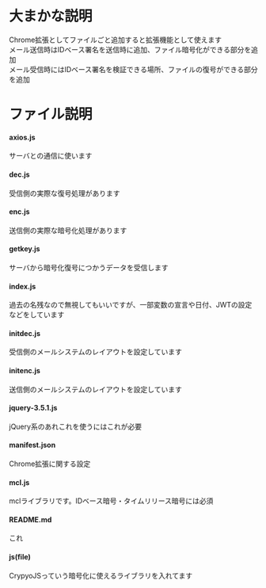 # 大まかな説明  
Chrome拡張としてファイルごと追加すると拡張機能として使えます  
メール送信時はIDベース署名を送信時に追加、ファイル暗号化ができる部分を追加  
メール受信時にはIDベース署名を検証できる場所、ファイルの復号ができる部分を追加  

# ファイル説明  
#### axios.js
サーバとの通信に使います  
#### dec.js
受信側の実際な復号処理があります  
#### enc.js
送信側の実際な暗号化処理があります  
#### getkey.js
サーバから暗号化復号につかうデータを受信します  
#### index.js
過去の名残なので無視してもいいですが、一部変数の宣言や日付、JWTの設定などをしています  
#### initdec.js
受信側のメールシステムのレイアウトを設定しています  
#### initenc.js
送信側のメールシステムのレイアウトを設定しています  
#### jquery-3.5.1.js
jQuery系のあれこれを使うにはこれが必要  
#### manifest.json
Chrome拡張に関する設定  
#### mcl.js
mclライブラリです。IDベース暗号・タイムリリース暗号には必須  
#### README.md
これ  
#### js(file)
CrypyoJSっていう暗号化に使えるライブラリを入れてます
